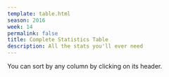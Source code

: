```yaml
---
template: table.html
season: 2016
week: 14
permalink: false
title: Complete Statistics Table
description: All the stats you'll ever need
---
```


You can sort by any column by clicking on its header.

